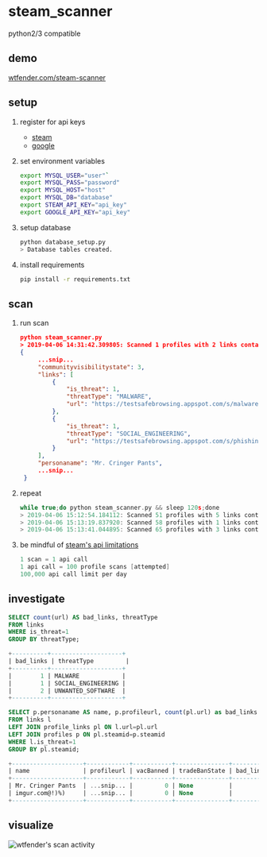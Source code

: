 # steam_scanner
python2/3 compatible

## demo
[wtfender.com/steam-scanner](https://wtfender.com/steam-scanner)

## setup
1. register for api keys
    - [steam](https://steamcommunity.com/dev/apikey)
    - [google](https://developers.google.com/safe-browsing/v4/get-started)

2. set environment variables
    ```bash
    export MYSQL_USER="user"`
    export MYSQL_PASS="password"
    export MYSQL_HOST="host"
    export MYSQL_DB="database"
    export STEAM_API_KEY="api_key"
    export GOOGLE_API_KEY="api_key"
    ```

3. setup database
    ```bash
    python database_setup.py
    > Database tables created.
    ```
    
4. install requirements  
    ```bash
    pip install -r requirements.txt
    ```

## scan
1. run scan

   ```json
   python steam_scanner.py
   > 2019-04-06 14:31:42.309805: Scanned 1 profiles with 2 links containing 2 threats.
   {
        ...snip...
        "communityvisibilitystate": 3,
        "links": [
            {
                "is_threat": 1,
                "threatType": "MALWARE",
                "url": "https://testsafebrowsing.appspot.com/s/malware.html"
            },
            {
                "is_threat": 1,
                "threatType": "SOCIAL_ENGINEERING",
                "url": "https://testsafebrowsing.appspot.com/s/phishing.html"
            }
        ],
        "personaname": "Mr. Cringer Pants",
        ...snip...
    }

   ```
2. repeat

    ```c
    while true;do python steam_scanner.py && sleep 120s;done
    > 2019-04-06 15:12:54.184112: Scanned 51 profiles with 5 links containing 0 threats.
    > 2019-04-06 15:13:19.837920: Scanned 58 profiles with 1 links containing 0 threats.
    > 2019-04-06 15:13:41.044895: Scanned 65 profiles with 3 links containing 0 threats.
    ```
3. be mindful of [steam's api limitations](https://steamcommunity.com/dev/apiterms)

    ```c
    1 scan = 1 api call  
    1 api call = 100 profile scans [attempted]
    100,000 api call limit per day
    ```

## investigate
 ```sql
SELECT count(url) AS bad_links, threatType 
FROM links
WHERE is_threat=1
GROUP BY threatType;

+----------+--------------------+
| bad_links | threatType         |
+----------+--------------------+
|        1 | MALWARE            |
|        1 | SOCIAL_ENGINEERING |
|        2 | UNWANTED_SOFTWARE  |
+----------+--------------------+

SELECT p.personaname AS name, p.profileurl, count(pl.url) as bad_links
FROM links l
LEFT JOIN profile_links pl ON l.url=pl.url
LEFT JOIN profiles p ON pl.steamid=p.steamid
WHERE l.is_threat=1
GROUP BY pl.steamid;

+--------------------+------------+-----------+---------------+-----------+
| name               | profileurl | vacBanned | tradeBanState | bad_links |
+--------------------+------------+-----------+---------------+-----------+
| Mr. Cringer Pants  | ...snip... |         0 | None          |         2 |
| imgur.com@!)%)     | ...snip... |         0 | None          |         2 |
+--------------------+------------+-----------+---------------+-----------+
```

## visualize
![](https://i.imgur.com/qcW4o5e.png "wtfender's scan activity")